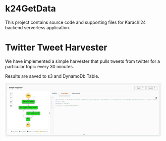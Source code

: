 # k24GetData

This project contains source code and supporting files for Karachi24 backend serverless application.

# Twitter Tweet Harvester
We have implemented a simple harvester that pulls tweets from twitter for a particular topic every 30 minutes. 

Results are saved to s3 and DynamoDb Table. 

![K24 Tweet Harvester](https://github.com/samas-it-services/karachi24/blob/4063841681efba26865211e707b3f40460698bbe/backend/K24DataHarvester/assets/images/k24_basic_workflow.jpg)



